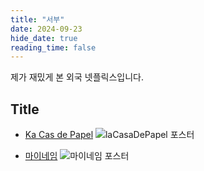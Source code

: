 ```yaml
---
title: "서부"
date: 2024-09-23    
hide_date: true     
reading_time: false
---
```


제가 재밌게 본 외국 넷플릭스입니다.

## Title
- [Ka Cas de Papel](https://namu.wiki/w/종이의%20집)
![laCasaDePapel 포스터](/images/laCasaDePapel.webp)

- [마이네임](https://namu.wiki/w/마이%20네임)
![마이네임 포스터](/images/maineim.jpeg)

